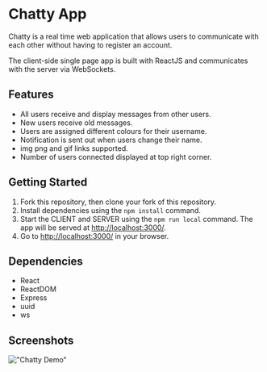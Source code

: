 # Chatty App

Chatty is a real time web application that allows users to communicate with each other without having to register an account. 

The client-side single page app is built with ReactJS and communicates with the server via WebSockets.

## Features

- All users receive and display messages from other users.
- New users receive old messages.
- Users are assigned different colours for their username.
- Notification is sent out when users change their name.
- img png and gif links supported.
- Number of users connected displayed at top right corner.

## Getting Started

1. Fork this repository, then clone your fork of this repository.
2. Install dependencies using the `npm install` command.
3. Start the CLIENT and SERVER using the `npm run local` command. The app will be served at <http://localhost:3000/>.
4. Go to <http://localhost:3000/> in your browser.

## Dependencies

- React
- ReactDOM
- Express
- uuid
- ws

## Screenshots

!["Chatty Demo"](https://github.com/StanleyTYLau/chatty_app/blob/master/docs/Chatty02.gif)



